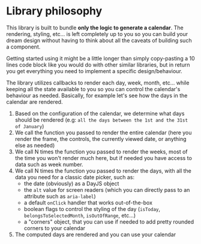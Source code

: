 # Library philosophy

This library is built to bundle **only the logic to generate a calendar**. The rendering, styling, etc... is left completely up to you so you can build
your dream design without having to think about all the caveats of building such a component.

Getting started using it might be a little longer than simply copy-pasting a 10 lines code block like you would do with other similar libraries,
but in return you get everything you need to implement a specific design/behaviour.

The library utilizes callbacks to render each day, week, month, etc... while keeping all the state available to you so you can control the calendar's behaviour as needed.
Basically, for example let's see how the days in the calendar are rendered.

1. Based on the configuration of the calendar, we determine what days should be rendered (e.g: `all the days between the 1st and the 31st of January`)
2. We call the function you passed to render the entire calendar (here you render the frame, the controls, the currently viewed date, or anything else as needed)
3. We call N times the function you passed to render the weeks, most of the time you won't render much here, but if needed you have access to data such as week number.
4. We call N times the function you passed to render the days, with all the data you need for a classic date picker, such as:
   - the date (obviously) as a DayJS object
   - the `alt` value for screen readers (which you can directly pass to an attribute such as `aria-label`)
   - a default `onClick` handler that works out-of-the-box
   - boolean flags to control the styling of the day (`isToday`, `belongsToSelectedMonth`, `isOutOfRange`, etc...)
   - a "corners" object, that you can use if needed to add pretty rounded corners to your calendar
5. The computed days are rendered and you can use your calendar
